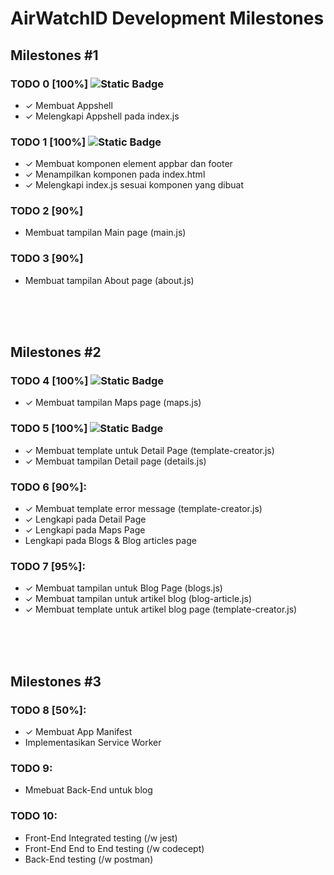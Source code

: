 # AirWatchID Development Milestones

## Milestones #1

### TODO 0 [100%] ![Static Badge](https://img.shields.io/badge/Finished-a)
- ✓ Membuat Appshell
- ✓ Melengkapi Appshell pada index.js

### TODO 1 [100%] ![Static Badge](https://img.shields.io/badge/Finished-a)
- ✓ Membuat komponen element appbar dan footer
- ✓ Menampilkan komponen pada index.html
- ✓ Melengkapi index.js sesuai komponen yang dibuat

### TODO 2 [90%]
- Membuat tampilan Main page (main.js)

### TODO 3 [90%]
- Membuat tampilan About page (about.js)

<br><br><br>

## Milestones #2

### TODO 4 [100%] ![Static Badge](https://img.shields.io/badge/Finished-a)
- ✓ Membuat tampilan Maps page (maps.js)

### TODO 5 [100%] ![Static Badge](https://img.shields.io/badge/Finished-a)
- ✓ Membuat template untuk Detail Page (template-creator.js)
- ✓ Membuat tampilan Detail page (details.js)

### TODO 6 [90%]:
- ✓ Membuat template error message (template-creator.js)
- ✓ Lengkapi pada Detail Page
- ✓ Lengkapi pada Maps Page
- Lengkapi pada Blogs & Blog articles page

### TODO 7 [95%]:
- ✓ Membuat tampilan untuk Blog Page (blogs.js)
- ✓ Membuat tampilan untuk artikel blog (blog-article.js)
- ✓ Membuat template untuk artikel blog page (template-creator.js)

<br><br><br>

## Milestones #3

### TODO 8 [50%]:
- ✓ Membuat App Manifest
- Implementasikan Service Worker

### TODO 9:
- Mmebuat Back-End untuk blog

### TODO 10:
- Front-End Integrated testing (/w jest)
- Front-End End to End testing (/w codecept)
- Back-End testing (/w postman)